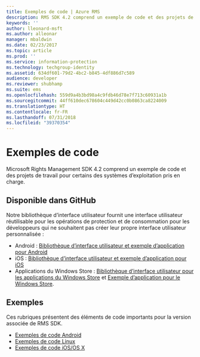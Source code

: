 ```yaml
---
title: Exemples de code | Azure RMS
description: RMS SDK 4.2 comprend un exemple de code et des projets de travail pour certains des systèmes d’exploitation pris en charge.
keywords: ''
author: lleonard-msft
ms.author: alleonar
manager: mbaldwin
ms.date: 02/23/2017
ms.topic: article
ms.prod: ''
ms.service: information-protection
ms.technology: techgroup-identity
ms.assetid: 634df601-79d2-4bc2-b845-4df886d7c589
audience: developer
ms.reviewer: shubhamp
ms.suite: ems
ms.openlocfilehash: 559d9a4b3bd98a4c9fdb46d78e7f713c60931a1b
ms.sourcegitcommit: 44ff610dec678604c449d42cc0b0863ca8224009
ms.translationtype: HT
ms.contentlocale: fr-FR
ms.lasthandoff: 07/31/2018
ms.locfileid: "39370354"
---
```

# <a name="code-examples"></a>Exemples de code

Microsoft Rights Management SDK 4.2 comprend un exemple de code et des projets de travail pour certains des systèmes d’exploitation pris en charge.

## <a name="available-via-github"></a>Disponible dans GitHub ##
Notre bibliothèque d’interface utilisateur fournit une interface utilisateur réutilisable pour les opérations de protection et de consommation pour les développeurs qui ne souhaitent pas créer leur propre interface utilisateur personnalisée :

- Android : [Bibliothèque d’interface utilisateur et exemple d’application pour Android](https://github.com/AzureAD/rms-sdk-ui-for-android)
- iOS : [Bibliothèque d’interface utilisateur et exemple d’application pour iOS](https://github.com/AzureAD/rms-sdk-ui-for-ios)
- Applications du Windows Store : [Bibliothèque d’interface utilisateur pour les applications du Windows Store](https://github.com/AzureAD/rms-sdk-ui-for-windowsstore) et [Exemple d’application pour le Windows Store](https://github.com/AzureADSamples/rms-samples-for-windowsstore).

## <a name="examples"></a>Exemples ##
Ces rubriques présentent des éléments de code importants pour la version associée de RMS SDK.
- [Exemples de code Android](android-code.md)
- [Exemples de code Linux](linux-c-code-examples.md)
- [Exemples de code iOS/OS X](ios-os-x-code-examples.md)
